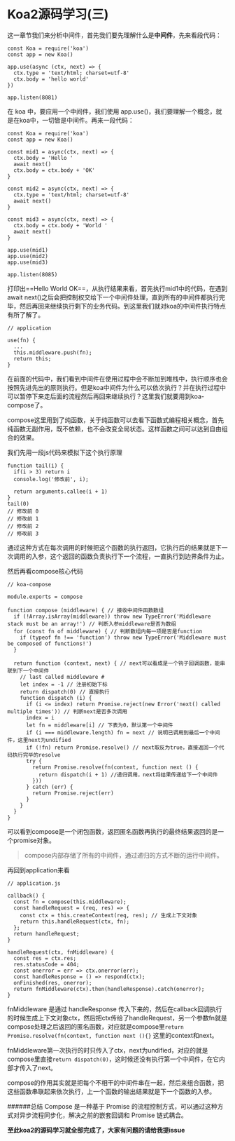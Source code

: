 # Koa2源码学习(三)

这一章节我们来分析中间件，首先我们要先理解什么是**中间件**，先来看段代码：
```
const Koa = require('koa')
const app = new Koa()

app.use(async (ctx, next) => {
  ctx.type = 'text/html; charset=utf-8'
  ctx.body = 'hello world'
})

app.listen(8081)

```
在 koa 中，要应用一个中间件，我们使用 app.use()，我们要理解一个概念，就是在koa中，一切皆是中间件。再来一段代码：
```
const Koa = require('koa')
const app = new Koa()

const mid1 = async(ctx, next) => {
  ctx.body = 'Hello '
  await next()
  ctx.body = ctx.body + 'OK'
}

const mid2 = async(ctx, next) => {
  ctx.type = 'text/html; charset=utf-8'
  await next()
}

const mid3 = async(ctx, next) => {
  ctx.body = ctx.body + 'World '
  await next()
}

app.use(mid1)
app.use(mid2)
app.use(mid3)

app.listen(8085)

```
打印出==Hello World OK==，从执行结果来看，首先执行mid1中的代码，在遇到await next()之后会把控制权交给下一个中间件处理，直到所有的中间件都执行完毕，然后再回来继续执行剩下的业务代码。到这里我们就对koa的中间件执行特点有所了解了。

```
// application

use(fn) {
  ...
  this.middleware.push(fn);
  return this;
}
```

在前面的代码中，我们看到中间件在使用过程中会不断加到堆栈中，执行顺序也会按照先进先出的原则执行。但是koa中间件为什么可以依次执行？并在执行过程中可以暂停下来走后面的流程然后再回来继续执行？这里我们就要用到koa-compose了。

compose这里用到了纯函数，关于纯函数可以去看下函数式编程相关概念，首先纯函数无副作用，既不依赖，也不会改变全局状态。这样函数之间可以达到自由组合的效果。

我们先用一段js代码来模拟下这个执行原理
```
function tail(i) {
  if(i > 3) return i
  console.log('修改前', i);

  return arguments.callee(i + 1)
}
tail(0)
// 修改前 0
// 修改前 1
// 修改前 2
// 修改前 3
```
通过这种方式在每次调用的时候把这个函数的执行返回，它执行后的结果就是下一次调用的入参，这个返回的函数负责执行下一个流程，一直执行到边界条件为止。

然后再看compose核心代码
```
// koa-compose

module.exports = compose

function compose (middleware) { // 接收中间件函数数组
  if (!Array.isArray(middleware)) throw new TypeError('Middleware stack must be an array!') // 判断入参middleware是否为数组
  for (const fn of middleware) { // 判断数组内每一项是否是function
    if (typeof fn !== 'function') throw new TypeError('Middleware must be composed of functions!')
  }

  return function (context, next) { // next可以看成是一个钩子回调函数，能串联到下一个中间件
    // last called middleware #
    let index = -1 // 注册初始下标
    return dispatch(0) // 直接执行
    function dispatch (i) {
      if (i <= index) return Promise.reject(new Error('next() called multiple times')) // 判断next是否多次调用
      index = i
      let fn = middleware[i] // 下表为0，默认第一个中间件
      if (i === middleware.length) fn = next // 说明已调用到最后一个中间件，这里next为undified
      if (!fn) return Promise.resolve() // next取反为true，直接返回一个代码执行完毕的resolve
      try {
        return Promise.resolve(fn(context, function next () {
          return dispatch(i + 1) //递归调用，next将结果传递给下一个中间件
        }))
      } catch (err) {
        return Promise.reject(err)
      }
    }
  }
}

```

可以看到compose是一个闭包函数，返回匿名函数再执行的最终结果返回的是一个promise对象。
> compose内部存储了所有的中间件，通过递归的方式不断的运行中间件。

再回到application来看
```
// application.js

callback() {
  const fn = compose(this.middleware);
  const handleRequest = (req, res) => {
    const ctx = this.createContext(req, res); // 生成上下文对象
    return this.handleRequest(ctx, fn);
  };
  return handleRequest;
}

handleRequest(ctx, fnMiddleware) {
  const res = ctx.res;
  res.statusCode = 404;
  const onerror = err => ctx.onerror(err);
  const handleResponse = () => respond(ctx);
  onFinished(res, onerror);
  return fnMiddleware(ctx).then(handleResponse).catch(onerror);
}
```
fnMiddleware 是通过 handleResponse 传入下来的，然后在callback回调执行的时候生成上下文对象ctx，然后把ctx传给了handleRequest，另一个参数fn就是compose处理之后返回的匿名函数，对应就是compose里`return Promise.resolve(fn(context, function next (){}` 这里的context和next。

fnMiddleware第一次执行的时只传入了ctx，next为undified，对应的就是compose里直接`return dispatch(0)`，这时候还没有执行第一个中间件，在它内部才传入了next。

compose的作用其实就是把每个不相干的中间件串在一起，然后来组合函数，把这些函数串联起来依次执行，上一个函数的输出结果就是下一个函数的入参。

######总结
Compose 是一种基于 Promise 的流程控制方式，可以通过这种方式对异步流程同步化，解决之前的嵌套回调和 Promise 链式耦合。

**至此koa2的源码学习就全部完成了，大家有问题的请给我提issue**

